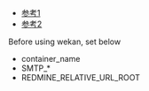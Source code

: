 - [参考1](https://github.com/sameersbn/docker-redmine)
- [参考2](https://yassan.hatenablog.jp/entry/advent-calendar-redmine-1211)

Before using wekan, set below
- container_name
- SMTP_*
- REDMINE_RELATIVE_URL_ROOT
